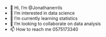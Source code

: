 - 👋 Hi, I’m @Jonathanerrils
- 👀 I’m interested in data science
- 🌱 I’m currently learning statistics 
- 💞️ I’m looking to collaborate on data analysis 
- 📫 How to reach me 0575173340

<!---
Jonathanerrils/Jonathanerrils is a ✨ special ✨ repository because its `README.md` (this file) appears on your GitHub profile.
You can click the Preview link to take a look at your changes.
--->
